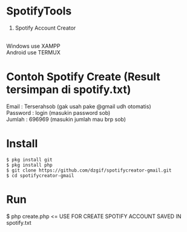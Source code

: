 # SpotifyTools
1. Spotify Account Creator<br><br>

Windows use XAMPP<br>
Android use TERMUX<br>

# Contoh Spotify Create (Result tersimpan di spotify.txt)
Email : Terserahsob (gak usah pake @gmail udh otomatis)<br>
Password : login (masukin password sob)<br>
Jumlah : 696969 (masukin jumlah mau brp sob)<br>


# Install
  
	$ pkg install git
	$ pkg install php
	$ git clone https://github.com/dzgif/spotifycreator-gmail.git
	$ cd spotifycreator-gmail

# Run

  $ php create.php <= USE FOR CREATE SPOTIFY ACCOUNT SAVED IN spotify.txt<br>

  


